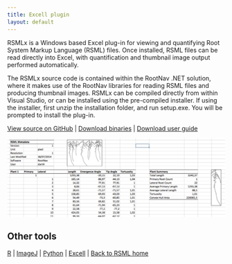 ```yaml
---
title: Excell plugin
layout: default
---
```


RSMLx is a Windows based Excel plug-in for viewing and quantifying Root System Markup Language (RSML) files. Once installed, RSML files can be read directly into Excel, with quantification and thumbnail image output performed automatically.

The RSMLx source code is contained within the RootNav .NET solution, where it makes use of the RootNav libraries for reading RSML files and producing thumbnail images. RSMLx can be compiled directly from within Visual Studio, or can be installed using the pre-compiled installer. If using the installer, first unzip the installation folder, and run setup.exe. You will be prompted to install the plug-in.

[View source on GitHub](https://github.com/RootSystemML/RSML-conversion-tools/tree/master/excell) | [Download binaries](https://github.com/RootSystemML/RSML-conversion-tools/blob/master/excell) | [Download user guide](https://github.com/RootSystemML/RootSystemML.github.io/blob/master/docs/rsmlx_documentation.pdf)

[![Excell plugin interface](/images/excell_rsml.png)](/images/excell_rsml.png)

 
 ## Other tools
 
[R](/tools/r_rsml) | [ImageJ](/tools/imagej_rsml) |  [Python](/tools/python_rsml) |  [Excell](/tools/excell_rsml) |  [Back to RSML home](/index)

